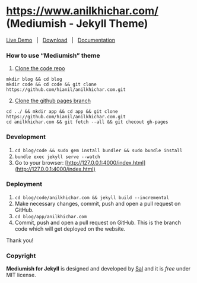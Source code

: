 # https://www.anilkhichar.com/ (Mediumish - Jekyll Theme)

[Live Demo](https://www.anilkhichar.com/) &nbsp; | &nbsp; [Download](https://github.com/hianil/anilkhichar.com/archive/master.zip) &nbsp; | &nbsp; [Documentation](https://bootstrapstarter.com/bootstrap-templates/template-mediumish-bootstrap-jekyll/)

### How to use “Mediumish” theme
1. [Clone the code repo](https://github.com/hianil/anilkhichar.com)
```
mkdir blog && cd blog
mkdir code && cd code && git clone https://github.com/hianil/anilkhichar.com.git
```

2. [Clone the github pages branch](https://pages.github.com/)
```
cd ../ && mkdir app && cd app && git clone https://github.com/hianil/anilkhichar.com.git 
cd anilkhichar.com && git fetch --all && git checout gh-pages
```

### Development

1. `cd blog/code && sudo gem install bundler && sudo bundle install`
2. `bundle exec jekyll serve --watch`
3. Go to your browser: [http://127.0.0.1:4000/index.html](http://127.0.0.1:4000/index.html)

### Deployment 
1. `cd blog/code/anilkhichar.com && jekyll build --incremental`
2. Make necessary changes, commit, push and open a pull request on GitHub.
3. `cd blog/app/anilkhichar.com`
4. Commit, push and open a pull request on GitHub. This is the branch code which will get deployed on the website.


Thank you!

### Copyright
**Mediumish for Jekyll** is designed and developed by [Sal](https://www.wowthemes.net) and it is *free* under MIT license.
